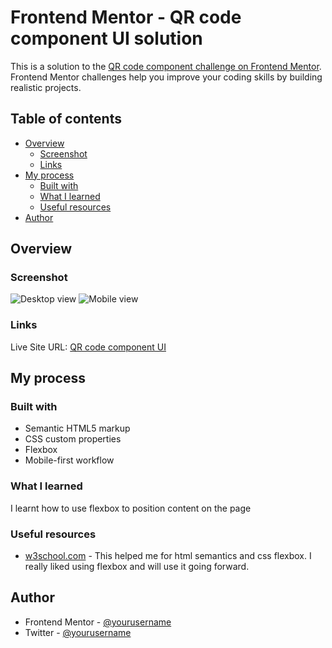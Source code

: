 # Frontend Mentor - QR code component UI solution

This is a solution to the [QR code component challenge on Frontend Mentor](https://www.frontendmentor.io/challenges/qr-code-component-iux_sIO_H). Frontend Mentor challenges help you improve your coding skills by building realistic projects.

## Table of contents

- [Overview](#overview)
  - [Screenshot](#screenshot)
  - [Links](#links)
- [My process](#my-process)
  - [Built with](#built-with)
  - [What I learned](#what-i-learned)
  - [Useful resources](#useful-resources)
- [Author](#author)

## Overview

### Screenshot

![Desktop view](https://user-images.githubusercontent.com/101047579/196175004-a36de005-63ab-4f8c-a2ee-d7954b005461.png)
![Mobile view](https://user-images.githubusercontent.com/101047579/196175222-36cf74ce-2bf6-4f66-8e97-ba09e0e32964.png)

### Links

Live Site URL: [QR code component UI](https://qr-code-component-ui.netlify.app)

## My process

### Built with

- Semantic HTML5 markup
- CSS custom properties
- Flexbox
- Mobile-first workflow

### What I learned

I learnt how to use flexbox to position content on the page

### Useful resources

- [w3school.com](https://www.w3schools.com/) - This helped me for html semantics and css flexbox. I really liked using flexbox and will use it going forward.

## Author

- Frontend Mentor - [@yourusername](https://www.frontendmentor.io/profile/Hamlanreh)
- Twitter - [@yourusername](https://www.twitter.com/hamlanreh)
